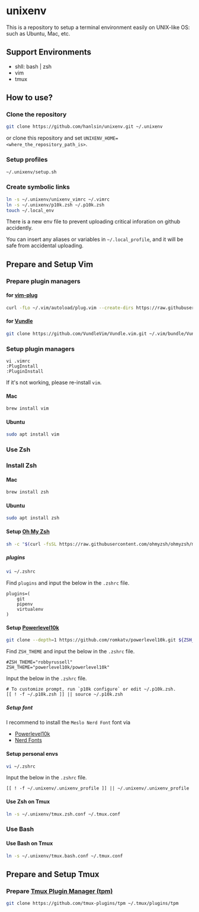 # unixenv

This is a repository to setup a terminal environment easily on UNIX-like OS: such as Ubuntu, Mac, etc.

## Support Environments

- shll: bash | zsh
- vim
- tmux

## How to use?

### Clone the repository

```bash
git clone https://github.com/hanlsin/unixenv.git ~/.unixenv
```

or clone this repository and set `UNIXENV_HOME=<where_the_repository_path_is>`.

### Setup profiles

```bash
~/.unixenv/setup.sh
```

### Create symbolic links

```bash
ln -s ~/.unixenv/unixenv_vimrc ~/.vimrc
ln -s ~/.unixenv/p10k.zsh ~/.p10k.zsh
touch ~/.local_env
```

There is a new env file to prevent uploading critical inforation on github accidently.

You can insert any aliases or variables in `~/.local_profile`, and it will be safe from accidental uploading.

## Prepare and Setup Vim

### Prepare plugin managers

#### for [vim-plug](https://github.com/junegunn/vim-plug)

```bash
curl -fLo ~/.vim/autoload/plug.vim --create-dirs https://raw.githubusercontent.com/junegunn/vim-plug/master/plug.vim
```

#### for [Vundle](https://github.com/VundleVim/Vundle.vim)

```bash
git clone https://github.com/VundleVim/Vundle.vim.git ~/.vim/bundle/Vundle.vim
```

### Setup plugin managers

```
vi .vimrc
:PlugInstall
:PluginInstall
```

If it's not working, please re-install `vim`.

#### Mac

```bash
brew install vim
```

#### Ubuntu

```bash
sudo apt install vim
```

### Use Zsh

### Install Zsh

#### Mac

```bash
brew install zsh
```

#### Ubuntu

```bash
sudo apt install zsh
```

#### Setup [Oh My Zsh](https://github.com/ohmyzsh/ohmyzsh)

```bash
sh -c "$(curl -fsSL https://raw.githubusercontent.com/ohmyzsh/ohmyzsh/master/tools/install.sh)"
```

##### plugins

```bash
vi ~/.zshrc
```

Find `plugins` and input the below in the `.zshrc` file.

```
plugins=(
    git
    pipenv
    virtualenv
)
```

#### Setup [Powerlevel10k](https://github.com/romkatv/powerlevel10k)

```bash
git clone --depth=1 https://github.com/romkatv/powerlevel10k.git ${ZSH_CUSTOM:-~/.oh-my-zsh/custom}/themes/powerlevel10k
```

Find `ZSH_THEME` and input the below in the `.zshrc` file.

```
#ZSH_THEME="robbyrussell"
ZSH_THEME="powerlevel10k/powerlevel10k"
```

Input the below in the `.zshrc` file.

```
# To customize prompt, run `p10k configure` or edit ~/.p10k.zsh.
[[ ! -f ~/.p10k.zsh ]] || source ~/.p10k.zsh
```

##### Setup font

I recommend to install the `Meslo Nerd Font` font via

- [Powerlevel10k](https://github.com/romkatv/powerlevel10k#meslo-nerd-font-patched-for-powerlevel10k)
- [Nerd Fonts](https://github.com/ryanoasis/nerd-fonts)

#### Setup personal envs

```bash
vi ~/.zshrc
```

Input the below in the `.zshrc` file.

```
[[ ! -f ~/.unixenv/.unixenv_profile ]] || ~/.unixenv/.unixenv_profile
```

#### Use Zsh on Tmux

```bash
ln -s ~/.unixenv/tmux.zsh.conf ~/.tmux.conf
```

### Use Bash

#### Use Bash on Tmux

```bash
ln -s ~/.unixenv/tmux.bash.conf ~/.tmux.conf
```

## Prepare and Setup Tmux

### Prepare [Tmux Plugin Manager (tpm)](https://github.com/tmux-plugins/tpm)

```bash
git clone https://github.com/tmux-plugins/tpm ~/.tmux/plugins/tpm
```
